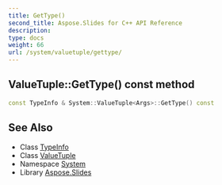 ```yaml
---
title: GetType()
second_title: Aspose.Slides for C++ API Reference
description: 
type: docs
weight: 66
url: /system/valuetuple/gettype/
---
```

## ValueTuple::GetType() const method




```cpp
const TypeInfo & System::ValueTuple<Args>::GetType() const
```

## See Also

* Class [TypeInfo](../../typeinfo/)
* Class [ValueTuple](../)
* Namespace [System](../../)
* Library [Aspose.Slides](../../../)